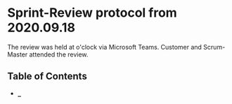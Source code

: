 # Sprint-Review protocol from 2020.09.18

The review was held at  o'clock via Microsoft Teams. Customer and Scrum-Master attended the review.

## Table of Contents

* [`_`](sprint-reviews/review_2020_09_18.md)

